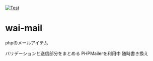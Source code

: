 [![Test](https://github.com/suhirock/wai-mail/actions/workflows/test.yml/badge.svg)](https://github.com/suhirock/wai-mail/actions/workflows/test.yml)

# wai-mail
phpのメールアイテム

バリデーションと送信部分をまとめる
PHPMailerを利用中
随時書き換え
